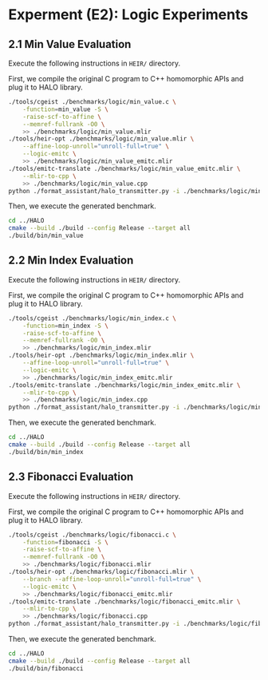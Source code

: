 # Experment (E2):  Logic Experiments
## 2.1 Min Value Evaluation
Execute the following instructions in ``HEIR/`` directory.

First, we compile the original C program to C++ homomorphic APIs and plug it to HALO library.
```sh
./tools/cgeist ./benchmarks/logic/min_value.c \
    -function=min_value -S \
    -raise-scf-to-affine \
    --memref-fullrank -O0 \
    >> ./benchmarks/logic/min_value.mlir
./tools/heir-opt ./benchmarks/logic/min_value.mlir \
    --affine-loop-unroll="unroll-full=true" \
    --logic-emitc \
    >> ./benchmarks/logic/min_value_emitc.mlir
./tools/emitc-translate ./benchmarks/logic/min_value_emitc.mlir \
    --mlir-to-cpp \
    >> ./benchmarks/logic/min_value.cpp
python ./format_assistant/halo_transmitter.py -i ./benchmarks/logic/min_value.cpp -o ../HALO/ndss_experiment/min_value.cpp
```
Then, we execute the generated benchmark.
```sh
cd ../HALO
cmake --build ./build --config Release --target all
./build/bin/min_value
```
## 2.2 Min Index Evaluation
Execute the following instructions in ``HEIR/`` directory.

First, we compile the original C program to C++ homomorphic APIs and plug it to HALO library.
```sh
./tools/cgeist ./benchmarks/logic/min_index.c \
    -function=min_index -S \
    -raise-scf-to-affine \
    --memref-fullrank -O0 \
    >> ./benchmarks/logic/min_index.mlir
./tools/heir-opt ./benchmarks/logic/min_index.mlir \
    --affine-loop-unroll="unroll-full=true" \
    --logic-emitc \
    >> ./benchmarks/logic/min_index_emitc.mlir
./tools/emitc-translate ./benchmarks/logic/min_index_emitc.mlir \
    --mlir-to-cpp \
    >> ./benchmarks/logic/min_index.cpp
python ./format_assistant/halo_transmitter.py -i ./benchmarks/logic/min_index.cpp -o ../HALO/ndss_experiment/min_index.cpp
```
Then, we execute the generated benchmark.
```sh
cd ../HALO
cmake --build ./build --config Release --target all
./build/bin/min_index
```

## 2.3 Fibonacci Evaluation
Execute the following instructions in ``HEIR/`` directory.

First, we compile the original C program to C++ homomorphic APIs and plug it to HALO library.
```sh
./tools/cgeist ./benchmarks/logic/fibonacci.c \
    -function=fibonacci -S \
    -raise-scf-to-affine \
    --memref-fullrank -O0 \
    >> ./benchmarks/logic/fibonacci.mlir
./tools/heir-opt ./benchmarks/logic/fibonacci.mlir \
    --branch --affine-loop-unroll="unroll-full=true" \
    --logic-emitc \
    >> ./benchmarks/logic/fibonacci_emitc.mlir
./tools/emitc-translate ./benchmarks/logic/fibonacci_emitc.mlir \
    --mlir-to-cpp \
    >> ./benchmarks/logic/fibonacci.cpp
python ./format_assistant/halo_transmitter.py -i ./benchmarks/logic/fibonacci.cpp -o ../HALO/ndss_experiment/fibonacci.cpp
```
Then, we execute the generated benchmark.
```sh
cd ../HALO
cmake --build ./build --config Release --target all
./build/bin/fibonacci
```